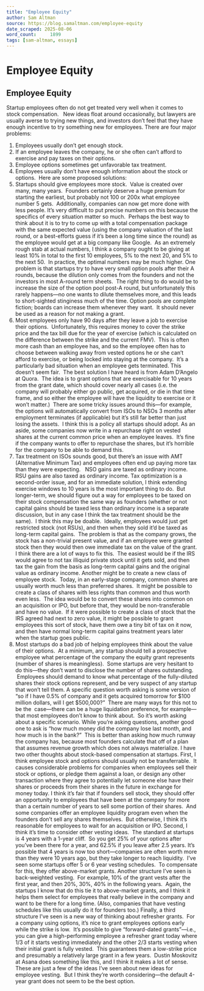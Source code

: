 ```yaml
---
title: "Employee Equity"
author: Sam Altman
source: https://blog.samaltman.com/employee-equity
date_scraped: 2025-08-06
word_count:     1899
tags: [sam-altman, essays]
---
```


# Employee Equity

## Employee Equity
Startup employees often do
not get treated very well when it comes to stock compensation.   New ideas float around occasionally, but
lawyers are usually averse to trying new things, and investors don’t feel
that they have enough incentive to try something new for employees.
There are four major
problems: 
1) Employees usually don’t
get enough stock. 
2) If an employee leaves
the company, he or she often can’t afford to exercise and pay taxes on their
options. 
3) Employee options
sometimes get unfavorable tax treatment.
4) Employees usually don’t have enough information about the stock or options. 
Here are some proposed
solutions:
1) Startups should give
employees more stock.  Value is created
over many, many years.  Founders
certainly deserve a huge premium for starting the earliest, but probably not
100 or 200x what employee number 5 gets. 
Additionally, companies can now get more done with less people.
It’s very difficult to put
precise numbers on this because the specifics of every situation matter so
much.  Perhaps the best way to think
about it is to try to come up with a total compensation package with the same
expected value (using the company valuation of the last round, or a
best-efforts guess if it’s been a long time since the round) as the employee
would get at a big company like Google.  As an extremely rough stab at actual numbers,
I think a company ought to be giving at least 10% in total to the first 10
employees, 5% to the next 20, and 5% to the next 50.  In practice, the optimal numbers may be much
higher.
One problem is that startups
try to have very small option pools after their A rounds, because the dilution
only comes from the founders and not the investors in most A-round term
sheets.  The right thing to do would be
to increase the size of the option pool post-A round, but unfortunately this
rarely happens—no one wants to dilute themselves more, and this leads to
short-sighted stinginess much of the time.
Option pools are complete
fiction; boards can increase them whenever they want.  It should never be used as a reason for not
making a grant.
2) Most employees only
have 90 days after they leave a job to exercise their options.  Unfortunately, this requires money to cover
the strike price and the tax bill due for the year of exercise (which is
calculated on the difference between the strike and the current FMV).  This is often more cash than an employee has,
and so the employee often has to choose between walking away from vested
options he or she can’t afford to exercise, or being locked into staying at the
company.  It’s a particularly bad
situation when an employee gets terminated.
This doesn’t seem
fair.  The best solution I have heard is
from Adam D’Angelo at Quora.  The idea
is to grant options that are exercisable for 10 years from the grant date, which should cover nearly all cases (i.e. the
company will probably either go public, get acquired, or die in that time
frame, and so either the employee will have the liquidity to exercise or it
won’t matter.)  There are
some tricky issues around this—for example, the options will automatically
convert from ISOs to NSOs 3 months after employment terminates (if applicable)
but it’s still far better than just losing the assets.  I think
this is a policy all startups should adopt.
As an aside, some
companies now write in a repurchase right on vested shares at the current
common price when an employee leaves. 
It’s fine if the company wants to offer to repurchase the shares, but it’s
horrible for the company to be able to demand this.
3) Tax treatment on ISOs
sounds good, but there’s an issue with AMT (Alternative Minimum Tax) and
employees often end up paying more tax than they were expecting.   NSO gains are taxed as ordinary income.  RSU gains are also taxed as ordinary income.
Tax optimization is a
second-order issue, and for an immediate solution, I think extending exercise
windows to 10 years is the most important thing to do.  But longer-term, we should figure out a way
for employees to be taxed on their stock compensation the same way as founders
(whether or not capital gains should be taxed less than ordinary income is a
separate discussion, but in any case I think the tax treatment should be the
same). 
I think this may be
doable.  Ideally, employees would just get
restricted stock (not RSUs), and then when they sold it’d be taxed as long-term
capital gains.  The problem is that as
the company grows, the stock has a non-trivial present value, and if an employee
were granted stock then they would then owe immediate tax on the value of the
grant.
I think there are a lot of
ways to fix this.  The easiest would be
if the IRS would agree to not tax illiquid private stock until it gets sold,
and then tax the gain from the basis as long-term capital gains and the
original value as ordinary income.
Another might be to create
a new class of employee stock.  Today, in
an early-stage company, common shares are usually worth much less than
preferred shares.  It might be possible
to create a class of shares with less rights than common and thus worth even
less.  The idea would be to convert these
shares into common on an acquisition or IPO, but before that, they would be
non-transferable and have no value.  If
it were possible to create a class of stock that the IRS agreed had next to
zero value, it might be possible to grant employees this sort of stock, have
them owe a tiny bit of tax on it now, and then have normal long-term capital
gains treatment years later when the startup goes public. 
4) Most startups do a bad
job of helping employees think about the value of their options.  At a minimum, any startup should tell a
prospective employee what percentage of the company the equity grant represents
(number of shares is meaningless).  Some
startups are very hesitant to do this—they don’t want to disclose the number of
shares outstanding.  Employees should
demand to know what percentage of the fully-diluted shares their stock options
represent, and be very suspect of any startup that won’t tell them.
A specific question worth
asking is some version of “so if I have 0.5% of company and it gets acquired
tomorrow for $100 million dollars, will I get $500,000?”  There are many ways for this not to be
the  case—there can be a huge liquidation
preference, for example—that most employees don’t know to think about.  So it’s worth asking about a specific scenario.
While you’re asking
questions, another good one to ask is “how much money did the company lose last
month, and how much is in the bank?” 
This is better than asking how much runway the company has, because
most founders calculate that off of a plan that assumes revenue growth which
does not always materialize.
I have two other thoughts
about stock-based compensation at startups.
First, I think employee
stock and options should usually not be transferrable.  It causes considerable problems for companies
when employees sell their stock or options, or pledge them against a loan, or
design any other transaction where they agree to potentially let someone else
have their shares or proceeds from their shares in the future in exchange for
money today.
I think it’s fair that if
founders sell stock, they should offer an opportunity to employees that have
been at the company for more than a certain number of years to sell some
portion of their shares.  And some
companies offer an employee liquidity program even when the founders don’t sell
any shares themselves.  But otherwise, I
think it’s reasonable for employees to wait for an acquisition or IPO.
Second, I think it’s time
to consider other vesting ideas.  The
standard at startups is 4 years with a 1-year cliff.  So you get 25% of your options after you’ve
been there for a year, and 62.5% if you leave after 2.5 years.
It’s possible that 4 years
is now too short—companies are often worth more than they were 10 years ago,
but they take longer to reach liquidity. 
I’ve seen some startups offer 5 or 6 year vesting schedules.  To compensate for this, they offer above-market
grants.
Another structure I’ve
seen is back-weighted vesting.  For
example, 10% of the grant vests after the first year, and then 20%, 30%, 40% in
the following years.  Again, the startups
I know that do this tie it to above-market grants, and I think it helps them
select for employees that really believe in the company and want to be there
for a long time. (Also, companies that have vesting schedules like this usually
do it for founders too.)
Finally, a third structure
I’ve seen is a new way of thinking about refresher grants.  For a company using options, it’s nice to
grant employees options early while the strike is low.  It’s possible to give “forward-dated
grants”—i.e., you can give a high-performing employee a refresher grant today
where 1/3 of it starts vesting immediately and the other 2/3 starts vesting
when their initial grant is fully vested. 
This guarantees them a low-strike price and presumably a relatively
large grant in a few years.  Dustin
Moskovitz at Asana does something like this, and I think it makes a lot of
sense.
These are just a few of
the ideas I’ve seen about new ideas for employee vesting.  But I think they’re worth considering—the
default 4-year grant does not seem to be the best option.
